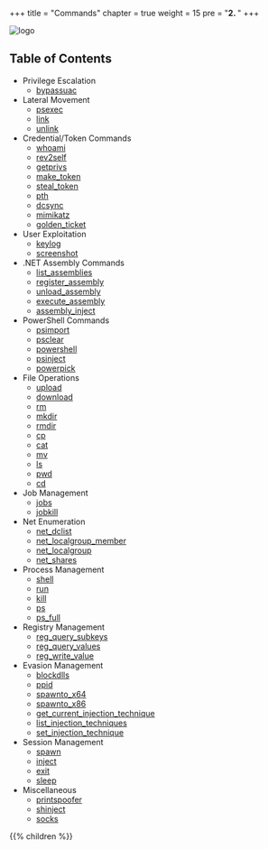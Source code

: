 +++
title = "Commands"
chapter = true
weight = 15
pre = "<b>2. </b>"
+++

![logo](/agents/apollo/ApolloLandscape.svg?width=600px)

## Table of Contents

- Privilege Escalation
    * [bypassuac](/agents/apollo/commands/bypassuac/)
- Lateral Movement
    * [psexec](/agents/apollo/commands/psexec/)
    * [link](/agents/apollo/commands/link/)
    * [unlink](/agents/apollo/commands/unlink/)
- Credential/Token Commands
    * [whoami](/agents/apollo/commands/whoami/)
    * [rev2self](/agents/apollo/commands/rev2self/)
    * [getprivs](/agents/apollo/commands/getprivs/)
    * [make_token](/agents/apollo/commands/make_token/)
    * [steal_token](/agents/apollo/commands/steal_token/)
    * [pth](/agents/apollo/commands/pth/)
    * [dcsync](/agents/apollo/commands/dcsync/)
    * [mimikatz](/agents/apollo/commands/mimikatz/)
    * [golden_ticket](/agents/apollo/commands/golden_ticket/)
- User Exploitation
    * [keylog](/agents/apollo/commands/keylog/)
    * [screenshot](/agents/apollo/commands/screenshot/)
- .NET Assembly Commands
    * [list_assemblies](/agents/apollo/commands/list_assemblies/)
    * [register_assembly](/agents/apollo/commands/register_assembly/)
    * [unload_assembly](/agents/apollo/commands/unload_assembly/)
    * [execute_assembly](/agents/apollo/commands/execute_assembly/)
    * [assembly_inject](/agents/apollo/commands/assembly_inject/)
- PowerShell Commands
    * [psimport](/agents/apollo/commands/psimport/)
    * [psclear](/agents/apollo/commands/psclear/)
    * [powershell](/agents/apollo/commands/powershell/)
    * [psinject](/agents/apollo/commands/psinject/)
    * [powerpick](/agents/apollo/commands/powerpick/)
- File Operations
    * [upload](/agents/apollo/commands/upload/)
    * [download](/agents/apollo/commands/download/)
    * [rm](/agents/apollo/commands/rm/)
    * [mkdir](/agents/apollo/commands/mkdir/)
    * [rmdir](/agents/apollo/commands/rmdir/)
    * [cp](/agents/apollo/commands/cp/)
    * [cat](/agents/apollo/commands/cat/)
    * [mv](/agents/apollo/commands/mv/)
    * [ls](/agents/apollo/commands/ls/)
    * [pwd](/agents/apollo/commands/pwd/)
    * [cd](/agents/apollo/commands/cd/)
- Job Management
    * [jobs](/agents/apollo/commands/jobs/)
    * [jobkill](/agents/apollo/commands/jobkill/)
- Net Enumeration
    * [net_dclist](/agents/apollo/commands/net_dclist/)
    * [net_localgroup_member](/agents/apollo/commands/net_localgroup_member/)
    * [net_localgroup](/agents/apollo/commands/net_localgroup/)
    * [net_shares](/agents/apollo/commands/net_shares/)
- Process Management
    * [shell](/agents/apollo/commands/shell/)
    * [run](/agents/apollo/commands/run/)
    * [kill](/agents/apollo/commands/kill/)
    * [ps](/agents/apollo/commands/ps/)
    * [ps_full](/agents/apollo/commands/ps_full/)
- Registry Management
    * [reg_query_subkeys](/agents/apollo/commands/reg_query_subkeys/)
    * [reg_query_values](/agents/apollo/commands/reg_query_values/)
    * [reg_write_value](/agents/apollo/commands/reg_write_value/)
- Evasion Management
    * [blockdlls](/agents/apollo/commands/blockdlls)
    * [ppid](/agents/apollo/commands/ppid)
    * [spawnto_x64](/agents/apollo/commands/spawnto_x64/)
    * [spawnto_x86](/agents/apollo/commands/spawnto_x86/)
    * [get_current_injection_technique](/agents/apollo/commands/get_current_injection_technique/)
    * [list_injection_techniques](/agents/apollo/commands/list_injection_techniques/)
    * [set_injection_technique](/agents/apollo/commands/set_injection_technique/)
- Session Management
    * [spawn](/agents/apollo/commands/spawn/)
    * [inject](/agents/apollo/commands/inject/)
    * [exit](/agents/apollo/commands/exit/)
    * [sleep](/agents/apollo/commands/sleep/)
- Miscellaneous
    * [printspoofer](/agents/apollo/commands/printspoofer/)
    * [shinject](/agents/apollo/commands/shinject/)
    * [socks](/agents/apollo/commands/socks/)


{{% children %}}

